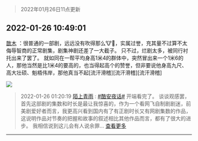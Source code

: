 > 2022年01月26日11点更新
<link rel="stylesheet" href="https://cdn.jsdelivr.net/gh/taotie6/sampleJSON@main/css/photo_show.css">
<meta name="referrer" content="no-referrer" />


 ## 2022-01-26 10:49:01 

 [㪚木](https://www.coolapk.com/feed/33103065?shareKey=NDVmMGI5ZmNhZmRlNjFmMGI5MTM~) ：很普通的一部剧，远远没有吹得那么🐮🍺，实属过誉，充其量不过算不太侮辱智商的正常剧集，剧集神剧还差了一大截子。
只不过，烂剧太多，被同行衬托出来了罢了。
就如同在一帮平均身高1米4的群体中，突然冒出来一个1米6的人，那他当然是比1米4的要高的，也当得起高个的赞誉<!--break-->，但非要说他身高九尺、高大壮硕、魁梧伟岸，那他真当不起[流汗滑稽][流汗滑稽][流汗滑稽] 

<div class="album">
<img class="img-item" src="http://image.coolapk.com/feed/2019/0507/23/1081091_4586_1095@230x167.gif" />
</div>

> 2022-01-26 01:20:19 
> [陌上青雨](https://www.coolapk.com/feed/33098506?shareKey=OTRhYjBlYzE1ZTJlNjFmMGI5MTM~) : <a class="feed-link-tag" href="/t/酷安夜话?type=0">#酷安夜话#</a> 开端看完了。 谈谈观感罢，首先这部剧的集数和时长是最让我惊喜的，作为一个看网飞自制剧剧迷，前美剧爱好者而言，我更高兴看到国内有了有正剧时长又有网剧集数的作品，这说明作品对节奏的把握和故事的叙述相比其他作品而言，都有了很大的进步。 我相信说到这儿会有人说余罪... <a href="">查看更多</a> 

 ------- 

